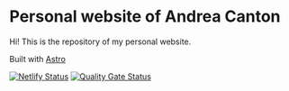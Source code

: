 # Personal website of Andrea Canton

Hi! This is the repository of my personal website.

Built with [Astro](https://astro.build/)

[![Netlify Status](https://api.netlify.com/api/v1/badges/d6a682e0-3e43-4c66-a941-5e3b3ba10f31/deploy-status)](https://app.netlify.com/sites/affectionate-hamilton-0a48d0/deploys) [![Quality Gate Status](https://sonarcloud.io/api/project_badges/measure?project=andreacanton_andreacanton-website&metric=alert_status)](https://sonarcloud.io/summary/new_code?id=andreacanton_andreacanton-website)
